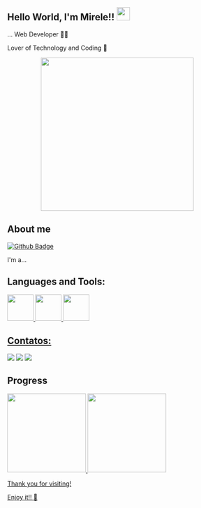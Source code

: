 ## Hello World, I'm Mirele!! <img src=https://github.com/TheDudeThatCode/TheDudeThatCode/blob/master/Assets/Earth.gif width="30">
 
… Web Developer 👩‍💻
 
Lover of Technology and Coding 💓

<p align="center">
  <img src="https://super.abril.com.br/wp-content/uploads/2016/09/super_imggato_digitando_0.gif" width="350">
</p>
 
## About me 
[![Github Badge](https://img.shields.io/badge/-Github-000?style=flat-square&logo=Github&logoColor=white&link=https://github.com/MegMinnie)](https://github.com/MegMinnie)

I'm a...

## Languages and Tools:<a href="https://github.com/MegMinnie">

<div>
  <img src="https://cdn.jsdelivr.net/gh/devicons/devicon/icons/html5/html5-original.svg" width="60px" />
  <img src="https://cdn.jsdelivr.net/gh/devicons/devicon/icons/css3/css3-original.svg" width="60px" />
  <img src="https://cdn.jsdelivr.net/gh/devicons/devicon/icons/javascript/javascript-original.svg" width="60px" />
</div>

## Contatos:

<div>
<a href="https://instagram.com/seu-usuário-instagram-aqui" target="_blank"><img loading="lazy" src="https://img.shields.io/badge/-Instagram-%23E4405F?style=for-the-badge&logo=instagram&logoColor=white" target="_blank"></a>
<a href = "mailto:contato@seu-usuário-aqui"><img loading="lazy" src="https://img.shields.io/badge/Gmail-D14836?style=for-the-badge&logo=gmail&logoColor=white" target="_blank"></a>
<a href="https://www.linkedin.com/in/seu-usuário-linkedln-aqui" target="_blank"><img loading="lazy" src="https://img.shields.io/badge/-LinkedIn-%230077B5?style=for-the-badge&logo=linkedin&logoColor=white" target="_blank"></a>   
</div>

## Progress

<div>
<a href="https://github.com/seu-usuário-aqui">
<img loading="lazy" height="180em" src="https://github-readme-stats.vercel.app/api/top-langs/?username=MegMinnie&layout=compact&langs_count=7&theme=dracula" />
<img loading="lazy" height="180em" src="https://github-readme-stats.vercel.app/api?username=MegMinnie&show_icons=true&theme=dracula&include_all_commits=true&count_private=true" />
</div>

<p>Thank you for visiting!</p>
<p>Enjoy it!! 🤖</p>
